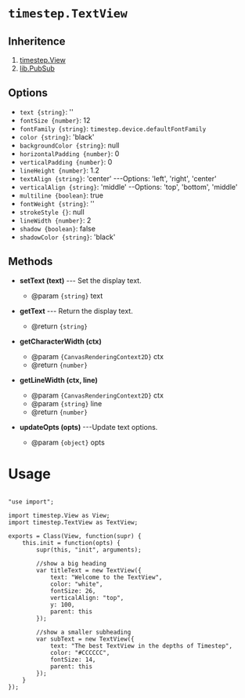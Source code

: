# `timestep.TextView`

## Inheritence

1. [timestep.View](./timestep-view.html)
2. [lib.PubSub](./lib-pubsub.html)

## Options

* `text {string}`: ''
* `fontSize {number}`: 12
* `fontFamily {string}`: `timestep.device.defaultFontFamily`
* `color {string}`: 'black'
* `backgroundColor {string}`: null
* `horizontalPadding {number}`: 0
* `verticalPadding {number}`: 0
* `lineHeight {number}`: 1.2
* `textAlign {string}`: 'center' ---Options: 'left', 'right', 'center'
* `verticalAlign {string}`: 'middle' --Options: 'top', 'bottom', 'middle'
* `multiline {boolean}`: true
* `fontWeight {string}`: ''
* `strokeStyle {}`: null
* `lineWidth {number}`: 2
* `shadow {boolean}`: false
* `shadowColor {string}`: 'black'


## Methods

* __setText (text)__ --- Set the display text.
	* @param `{string}` text

* __getText__ --- Return the display text.
	* @return `{string}`

* __getCharacterWidth (ctx)__
	* @param `{CanvasRenderingContext2D}` ctx
	* @return `{number}`

* __getLineWidth (ctx, line)__
	* @param `{CanvasRenderingContext2D}` ctx
	* @param `{string}` line
	* @return `{number}`

* __updateOpts (opts)__ ---Update text options.
	* @param `{object}` opts

# Usage
~~~

"use import";

import timestep.View as View;
import timestep.TextView as TextView;

exports = Class(View, function(supr) {
	this.init = function(opts) {
		supr(this, "init", arguments);

		//show a big heading
		var titleText = new TextView({
			text: "Welcome to the TextView",
			color: "white",
			fontSize: 26, 
			verticalAlign: "top",
			y: 100,
			parent: this
		}); 

		//show a smaller subheading
		var subText = new TextView({
			text: "The best TextView in the depths of Timestep",
			color: "#CCCCCC",
			fontSize: 14, 
			parent: this
		}); 
	}   
});
~~~

